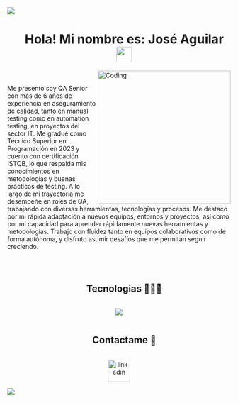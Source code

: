 
<!--horizontal divider(gradiant)-->
<img src="https://user-images.githubusercontent.com/73097560/115834477-dbab4500-a447-11eb-908a-139a6edaec5c.gif">

<!--h1 without bottom border-->
<div id="user-content-toc">
  <ul align="center">
    <summary><h1 align="center"><b>Hola! Mi nombre es: José Aguilar</b><img src="https://media.giphy.com/media/hvRJCLFzcasrR4ia7z/giphy.gif" width="35"></h1></summary>
  </ul>
<img align="right" alt="Coding" width="300" src="https://i.pinimg.com/originals/81/17/8b/81178b47a8598f0c81c4799f2cdd4057.gif">
  <br>
  <p align="left">   Me presento soy QA Senior con más de 6 años de experiencia en aseguramiento de calidad, tanto en manual testing como en automation testing, en proyectos del sector IT. Me gradué como Técnico Superior en Programación en 2023 y cuento con certificación ISTQB, lo que respalda mis conocimientos en metodologías y buenas prácticas de testing. A lo largo de mi trayectoria me desempeñé en roles de QA, trabajando con diversas herramientas, tecnologías y procesos. Me destaco por mi rápida adaptación a nuevos equipos, entornos y proyectos, así como por mi capacidad para aprender rápidamente nuevas herramientas y metodologías. Trabajo con fluidez tanto en equipos colaborativos como de forma autónoma, y disfruto asumir desafíos que me permitan seguir creciendo.</p>
  <br>
<!--h1 without bottom border-->
<div id="user-content-toc">
  <ul align="center">
    <summary><h2 style="display: inline-block">Tecnologias 👨🏻‍💻</h2></summary>
  </ul>
</div>

<!--tech stack icons-->
<p align="center">
    <img src="https://skillicons.dev/icons?i=cypress,selenium,html,css,postman,postgres,figma,github,java,js,mongodb,mysql,vscode,discord,sql&perline=14" />
</p>


<!-- Connect with me -->
<!--h2 without bottom border-->
<div id="user-content-toc">
  <ul align="center">
    <summary><h2 style="display: inline-block">Contactame 🤝</h2></summary>
  </ul>
</div>

<!--icons and links-->
<p align="center">
<a href="https://www.linkedin.com/in/jose-karlos/" target="blank"><img align="center" src="https://user-images.githubusercontent.com/88904952/234979284-68c11d7f-1acc-4f0c-ac78-044e1037d7b0.png" alt="linkedin" height="50" width="50" /></a>  
</p>

<!--horizontal divider(gradiant)-->
<img src="https://user-images.githubusercontent.com/73097560/115834477-dbab4500-a447-11eb-908a-139a6edaec5c.gif">

